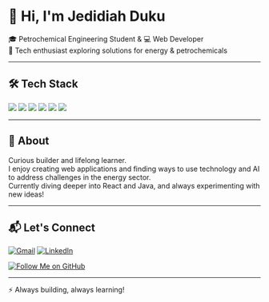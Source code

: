 # 👋 Hi, I'm Jedidiah Duku

🎓 Petrochemical Engineering Student & 💻 Web Developer  
🔬 Tech enthusiast exploring solutions for energy & petrochemicals

---

## 🛠️ Tech Stack

<img src="https://img.shields.io/badge/HTML5-E34F26?style=flat-square&logo=html5&logoColor=white" />
<img src="https://img.shields.io/badge/CSS3-1572B6?style=flat-square&logo=css3&logoColor=white" />
<img src="https://img.shields.io/badge/JavaScript-F7DF1E?style=flat-square&logo=javascript&logoColor=black" />
<img src="https://img.shields.io/badge/React-20232A?style=flat-square&logo=react&logoColor=61DAFB" />
<img src="https://img.shields.io/badge/Java-007396?style=flat-square&logo=java&logoColor=white" />
<img src="https://img.shields.io/badge/MATLAB-0076A8?style=flat-square&logo=mathworks&logoColor=white" />

---

## 🌟 About

Curious builder and lifelong learner.  
I enjoy creating web applications and finding ways to use technology and AI to address challenges in the energy sector.  
Currently diving deeper into React and Java, and always experimenting with new ideas!

---

## 📬 Let's Connect

[![Gmail](https://img.shields.io/badge/email-boamahdukudan@gmail.com-D14836?style=flat-square&logo=gmail&logoColor=white)](mailto:boamahdukudan@gmail.com)
[![LinkedIn](https://img.shields.io/badge/LinkedIn-Connect-0A66C2?style=flat-square&logo=linkedin&logoColor=white)](https://www.linkedin.com/in/jedidiahduku)

[![Follow Me on GitHub](https://img.shields.io/badge/Follow%20me%20on%20GitHub-181717?style=flat-square&logo=github&logoColor=white)](https://github.com/jedidiahduku)

---

⚡ Always building, always learning!
